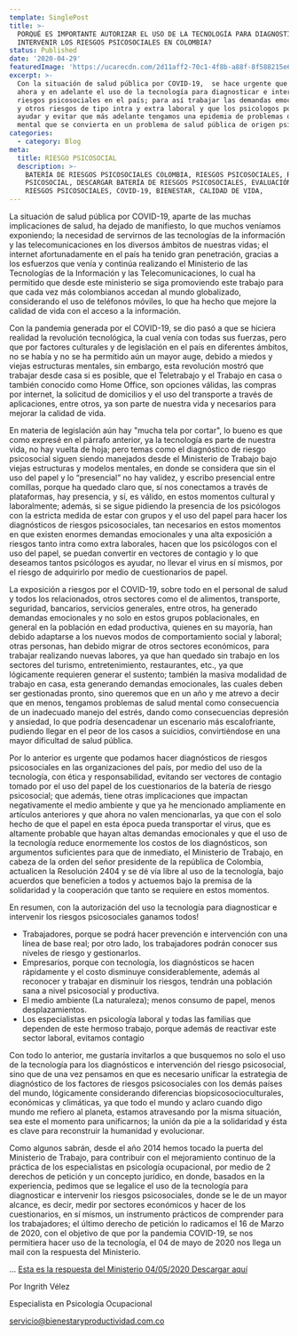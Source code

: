 ```yaml
---
template: SinglePost
title: >-
  PORQUÉ ES IMPORTANTE AUTORIZAR EL USO DE LA TECNOLOGÍA PARA DIAGNOSTICAR E
  INTERVENIR LOS RIESGOS PSICOSOCIALES EN COLOMBIA?
status: Published
date: '2020-04-29'
featuredImage: 'https://ucarecdn.com/2d11aff2-70c1-4f8b-a88f-8f588215e6a0/'
excerpt: >-
  Con la situación de salud pública por COVID-19,  se hace urgente que permitan
  ahora y en adelante el uso de la tecnología para diagnosticar e intervenir los
  riesgos psicosociales en el país; para así trabajar las demandas emocionales,
  y otros riesgos de tipo intra y extra laboral y que los psicologos podamos
  ayudar y evitar que más adelante tengamos una epidemia de problemas de salud
  mental que se convierta en un problema de salud pública de origen psicosocial 
categories:
  - category: Blog
meta:
  title: RIESGO PSICOSOCIAL
  description: >-
    BATERÍA DE RIESGOS PSICOSOCIALES COLOMBIA, RIESGOS PSICOSOCIALES, RIESGO
    PSICOSOCIAL, DESCARGAR BATERÍA DE RIESGOS PSICOSOCIALES, EVALUACIÓN DE
    RIESGOS PSICOSOCIALES, COVID-19, BIENESTAR, CALIDAD DE VIDA,
---
```

La situación de salud pública por COVID-19, aparte de las muchas implicaciones de salud, ha dejado de manifiesto, lo que muchos veníamos exponiendo; la necesidad de servirnos de las tecnologías de la información y las telecomunicaciones en los diversos ámbitos de nuestras vidas; el internet afortunadamente en el país ha tenido gran penetración, gracias a los esfuerzos que venía y continúa realizando el Ministerio de las Tecnologías de la Información y las Telecomunicaciones, lo cual ha permitido que desde este ministerio se siga promoviendo este trabajo para que cada vez más colombianos accedan al mundo globalizado, considerando el uso de teléfonos móviles, lo que ha hecho que mejore la calidad de vida con el acceso a la información.

Con la pandemia generada por el COVID-19, se dio pasó a que se hiciera realidad la revolución tecnológica, la cual venía con todas sus fuerzas, pero que por factores culturales y de legislación en el país en diferentes ámbitos, no se había y no se ha permitido aún un mayor auge, debido a miedos y viejas estructuras mentales, sin embargo, esta revolución mostró que trabajar desde casa si es posible, que el Teletrabajo  y el Trabajo en casa o también conocido como Home Office, son opciones válidas, las compras por internet, la solicitud de domicilios y el uso del transporte a través de aplicaciones, entre otros, ya son parte de nuestra vida y necesarios para mejorar la calidad de vida.

En materia de legislación aún hay "mucha tela por cortar", lo bueno es que como expresé en el párrafo anterior, ya la tecnología es parte de nuestra vida, no hay vuelta de hoja; pero temas como el diagnóstico de riesgo psicosocial siguen siendo manejados desde el Ministerio de Trabajo bajo viejas estructuras y modelos mentales, en donde se considera que sin el uso del papel y lo “presencial” no hay validez, y escribo presencial entre comillas, porque ha quedado claro que, sí nos conectamos a través de plataformas, hay presencia, y sí, es válido, en estos momentos cultural y laboralmente; además, si se sigue pidiendo la presencia de los psicólogos con la estricta medida de estar con grupos y el uso del papel para hacer los diagnósticos de riesgos psicosociales, tan necesarios en estos momentos en que existen enormes demandas emocionales y una alta exposición a riesgos tanto intra como extra laborales, hacen que los psicólogos con el uso del papel, se puedan convertir en vectores de contagio y lo que deseamos tantos psicólogos es ayudar, no llevar el virus en sí mismos, por el riesgo de adquirirlo por medio de cuestionarios de papel.

La exposición a riesgos por el COVID-19, sobre todo en el personal de salud y todos los relacionados, otros sectores como el de alimentos, transporte, seguridad, bancarios, servicios generales, entre otros, ha generado demandas emocionales y no solo en estos grupos poblacionales, en general en la población en edad productiva, quienes en su mayoría, han debido adaptarse a los nuevos modos de comportamiento social y laboral; otras personas, han debido migrar de otros sectores económicos, para trabajar realizando nuevas labores, ya que han quedado sin trabajo en los sectores del turismo, entretenimiento, restaurantes, etc., ya que lógicamente requieren generar el sustento; también la masiva modalidad de trabajo en casa, esta generando demandas emocionales, las cuales deben ser gestionadas pronto, sino queremos que en un año y me atrevo a decir que en menos, tengamos problemas de salud mental como consecuencia de un inadecuado manejo del estrés, dando como consecuencias depresión y ansiedad, lo que podría desencadenar un escenario más escalofriante, pudiendo llegar en el peor de los casos a suicidios, convirtiéndose en una mayor dificultad de salud pública.

Por lo anterior es urgente que podamos hacer diagnósticos de riesgos psicosociales en las organizaciones del país, por medio del uso de la tecnología, con ética y responsabilidad, evitando ser vectores de contagio tomado por el uso del papel de los cuestionarios de la batería de riesgo psicosocial; que además, tiene otras implicaciones que impactan negativamente el medio ambiente y que ya he mencionado ampliamente en artículos anteriores y que ahora no valen mencionarlas, ya que con el solo hecho de que el papel en esta época pueda transportar el virus, que es altamente probable que hayan altas demandas emocionales y que el uso de la tecnología reduce enormemente los costos de los diagnósticos, son argumentos suficientes para que de inmediato, el Ministerio de Trabajo, en cabeza de la orden del señor presidente de la república de Colombia, actualicen la Resolución 2404 y se dé vía libre al uso de la tecnología, bajo acuerdos que beneficien a todos y actuemos bajo la premisa de la solidaridad y la cooperación que tanto se requiere en estos momentos.

En resumen, con la autorización del uso la tecnología para diagnosticar e intervenir los riesgos psicosociales ganamos todos! 

* Trabajadores, porque se podrá hacer prevención e intervención con una línea de base real; por otro lado, los trabajadores podrán conocer sus niveles de riesgo y gestionarlos. 
* Empresarios, porque con tecnología, los diagnósticos se hacen rápidamente y el costo disminuye considerablemente, además al reconocer y trabajar en disminuir los riesgos, tendrán una población sana a nivel psicosocial y productiva. 
* El medio ambiente (La naturaleza); menos consumo de papel, menos desplazamientos.
* Los especialistas en psicología laboral y todas las familias que dependen de este hermoso trabajo, porque además de reactivar este sector laboral, evitamos contagio 

Con todo lo anterior, me gustaría invitarlos a que busquemos no solo el uso de la tecnología para los diagnósticos e intervención del riesgo psicosocial, sino que de una vez pensamos en que es necesario unificar la estrategia de diagnóstico de los factores de riesgos psicosociales con los demás países del mundo, lógicamente considerando diferencias biopsicosocioculturales, económicas y climáticas, ya que todo el mundo y aclaro cuando digo mundo me refiero al planeta, estamos atravesando por la misma situación, sea este el momento para unificarnos; la unión da pie a la solidaridad y ésta es clave para reconstruir la humanidad y evolucionar.

Como algunos sabrán, desde el año 2014 hemos tocado la puerta del Ministerio de Trabajo, para contribuir con el mejoramiento continuo de la práctica de los especialistas en psicología ocupacional, por medio de 2 derechos de petición y un concepto jurídico, en donde, basados en la experiencia, pedimos que se legalice el uso de la tecnología para diagnosticar e intervenir los riesgos psicosociales, donde se le de un mayor alcance, es decir, medir por sectores económicos y hacer de los cuestionarios, en sí mismos, un instrumento prácticos de comprender para los trabajadores; el último derecho de petición lo radicamos el 16 de Marzo de 2020, con el objetivo de que por la pandemia COVID-19, se nos permitiera hacer uso de la tecnología, el 04 de mayo de 2020 nos llega un mail con la respuesta del Ministerio.  

... [Esta es la respuesta del Ministerio 04/05/2020 Descargar aquí](https://drive.google.com/file/d/1XKwzbeGMg2V4coMDY2iY47nrSHlK_fqi/view?usp=sharing)

Por Ingrith Vélez 

Especialista en Psicología Ocupacional

servicio@bienestaryproductividad.com.co